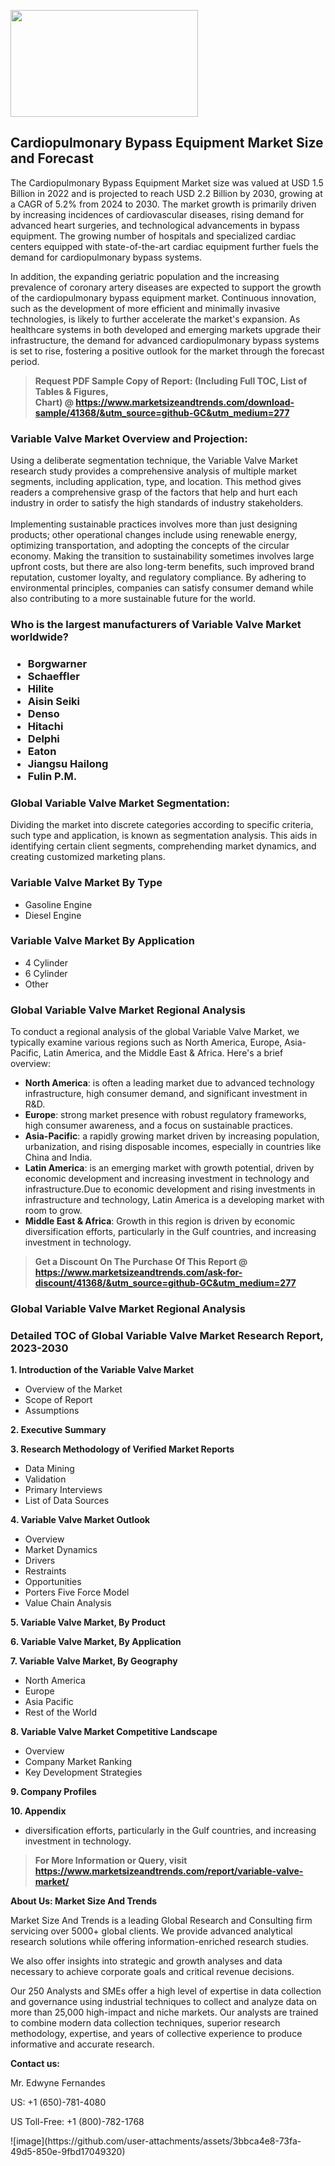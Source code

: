 <p><img class="alignnone size-medium wp-image-20088" src="https://ffe5etoiles.com/wp-content/uploads/2024/12/MST1-300x171.png" alt="" width="300" height="171" /></p><h2>Cardiopulmonary Bypass Equipment Market Size and Forecast</h2><p>The Cardiopulmonary Bypass Equipment Market size was valued at USD 1.5 Billion in 2022 and is projected to reach USD 2.2 Billion by 2030, growing at a CAGR of 5.2% from 2024 to 2030. The market growth is primarily driven by increasing incidences of cardiovascular diseases, rising demand for advanced heart surgeries, and technological advancements in bypass equipment. The growing number of hospitals and specialized cardiac centers equipped with state-of-the-art cardiac equipment further fuels the demand for cardiopulmonary bypass systems.</p><p>In addition, the expanding geriatric population and the increasing prevalence of coronary artery diseases are expected to support the growth of the cardiopulmonary bypass equipment market. Continuous innovation, such as the development of more efficient and minimally invasive technologies, is likely to further accelerate the market's expansion. As healthcare systems in both developed and emerging markets upgrade their infrastructure, the demand for advanced cardiopulmonary bypass systems is set to rise, fostering a positive outlook for the market through the forecast period.</p></p><blockquote id="" class=""><strong>Request PDF Sample Copy of Report: (Including Full TOC, List of Tables &amp; Figures, Chart)&nbsp;@&nbsp;<strong><a href="https://www.marketsizeandtrends.com/download-sample/41368/&utm_source=github-GC&utm_medium=277" target="_blank">https://www.marketsizeandtrends.com/download-sample/41368/&utm_source=github-GC&utm_medium=277</a></strong></strong></blockquote><h3 id="" class="">Variable Valve Market&nbsp;Overview and Projection:</h3><p id="" class="">Using a deliberate segmentation technique, the Variable Valve Market research study provides a comprehensive analysis of multiple market segments, including application, type, and location. This method gives readers a comprehensive grasp of the factors that help and hurt each industry in order to satisfy the high standards of industry stakeholders. <br /> <br />Implementing sustainable practices involves more than just designing products; other operational changes include using renewable energy, optimizing transportation, and adopting the concepts of the circular economy. Making the transition to sustainability sometimes involves large upfront costs, but there are also long-term benefits, such improved brand reputation, customer loyalty, and regulatory compliance. By adhering to environmental principles, companies can satisfy consumer demand while also contributing to a more sustainable future for the world.</p><h3 id="" class="">Who is the largest manufacturers of&nbsp;Variable Valve Market worldwide?</h3><h3 class=""><p><ul><li>Borgwarner </li><li> Schaeffler </li><li> Hilite </li><li> Aisin Seiki </li><li> Denso </li><li> Hitachi </li><li> Delphi </li><li> Eaton </li><li> Jiangsu Hailong </li><li> Fulin P.M.</li></ul></p></h3><h3 id="" class="">Global&nbsp;Variable Valve Market Segmentation:</h3><p id="" class="">Dividing the market into discrete categories according to specific criteria, such type and application, is known as segmentation analysis. This aids in identifying certain client segments, comprehending market dynamics, and creating customized marketing plans.</p><h3 id="" class="">Variable Valve Market&nbsp;By Type</h3><p><p><ul><li>Gasoline Engine</li><li> Diesel Engine</p></li></ul></p></p><h3 id="" class="">Variable Valve Market&nbsp;By Application</h3><p class=""><p><ul><li>4 Cylinder</li><li> 6 Cylinder</li><li> Other</li></ul></p></p><h3 id="" class="">Global Variable Valve Market Regional Analysis</h3><p id="" class="">To conduct a regional analysis of the global Variable Valve Market, we typically examine various regions such as North America, Europe, Asia-Pacific, Latin America, and the Middle East &amp; Africa. Here's a brief overview:</p><ul><li><strong>North America</strong>: is often a leading market due to advanced technology infrastructure, high consumer demand, and significant investment in R&amp;D.</li><li><strong>Europe</strong>: strong market presence with robust regulatory frameworks, high consumer awareness, and a focus on sustainable practices.</li><li><strong>Asia-Pacific</strong>: a rapidly growing market driven by increasing population, urbanization, and rising disposable incomes, especially in countries like China and India.</li><li><strong>Latin America</strong>: is an emerging market with growth potential, driven by economic development and increasing investment in technology and infrastructure.Due to economic development and rising investments in infrastructure and technology, Latin America is a developing market with room to grow.</li><li><strong>Middle East &amp; Africa</strong>: Growth in this region is driven by economic diversification efforts, particularly in the Gulf countries, and increasing investment in technology.</li></ul><blockquote id="" class=""><strong>Get a Discount On The Purchase Of This Report @ <strong><a href="https://www.marketsizeandtrends.com/ask-for-discount/41368/&utm_source=github-GC&utm_medium=277" target="_blank">https://www.marketsizeandtrends.com/ask-for-discount/41368/&utm_source=github-GC&utm_medium=277</a></strong></strong></blockquote><h3 id="" class="">Global Variable Valve Market Regional Analysis</h3><h3 id="" class="">Detailed TOC of Global Variable Valve Market Research Report, 2023-2030</h3><p id="" class=""><strong>1. Introduction of the Variable Valve Market</strong></p><ul><li>Overview of the Market</li><li>Scope of Report</li><li>Assumptions</li></ul><p id="" class=""><strong>2. Executive Summary</strong></p><p id="" class=""><strong>3. Research Methodology of Verified Market Reports</strong></p><ul><li>Data Mining</li><li>Validation</li><li>Primary Interviews</li><li>List of Data Sources</li></ul><p id="" class=""><strong>4. Variable Valve Market Outlook</strong></p><ul><li>Overview</li><li>Market Dynamics</li><li>Drivers</li><li>Restraints</li><li>Opportunities</li><li>Porters Five Force Model</li><li>Value Chain Analysis</li></ul><p id="" class=""><strong>5. Variable Valve Market, By Product</strong></p><p id="" class=""><strong>6. Variable Valve Market, By Application</strong></p><p id="" class=""><strong>7. Variable Valve Market, By Geography</strong></p><ul><li>North America</li><li>Europe</li><li>Asia Pacific</li><li>Rest of the World</li></ul><p id="" class=""><strong>8. Variable Valve Market Competitive Landscape</strong></p><ul><li>Overview</li><li>Company Market Ranking</li><li>Key Development Strategies</li></ul><p id="" class=""><strong>9. Company Profiles</strong></p><p id="" class=""><strong>10. Appendix</strong></p><ul><li>diversification efforts, particularly in the Gulf countries, and increasing investment in technology.</li></ul><blockquote id="" class=""><strong>For More Information or Query, visit <strong><strong><a href="https://www.marketsizeandtrends.com/report/variable-valve-market/" target="_blank">https://www.marketsizeandtrends.com/report/variable-valve-market/</a></strong></strong></strong></blockquote><p id="" class=""><strong>About Us: Market Size And Trends</strong></p><p id="" class="">Market Size And Trends is a leading Global Research and Consulting firm servicing over 5000+ global clients. We provide advanced analytical research solutions while offering information-enriched research studies.</p><p id="" class="">We also offer insights into strategic and growth analyses and data necessary to achieve corporate goals and critical revenue decisions.</p><p id="" class="">Our 250 Analysts and SMEs offer a high level of expertise in data collection and governance using industrial techniques to collect and analyze data on more than 25,000 high-impact and niche markets. Our analysts are trained to combine modern data collection techniques, superior research methodology, expertise, and years of collective experience to produce informative and accurate research.</p><p id="" class=""><strong>Contact us:</strong></p><p id="" class="">Mr. Edwyne Fernandes</p><p id="" class="">US: +1 (650)-781-4080</p><p id="" class="">US Toll-Free: +1 (800)-782-1768</p>
![image](https://github.com/user-attachments/assets/3bbca4e8-73fa-49d5-850e-9fbd17049320)
